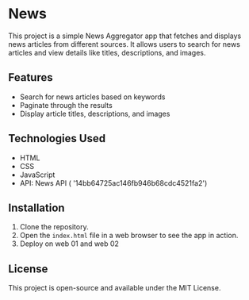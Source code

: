 


# News 

This project is a simple News Aggregator app that fetches and displays news articles from different sources. It allows users to search for news articles and view details like titles, descriptions, and images.

## Features
- Search for news articles based on keywords
- Paginate through the results
- Display article titles, descriptions, and images

## Technologies Used
- HTML
- CSS
- JavaScript
- API: News API ( '14bb64725ac146fb946b68cdc4521fa2')

## Installation
1. Clone the repository.
2. Open the `index.html` file in a web browser to see the app in action.
3. Deploy on web 01 and web 02

## License
This project is open-source and available under the MIT License.





